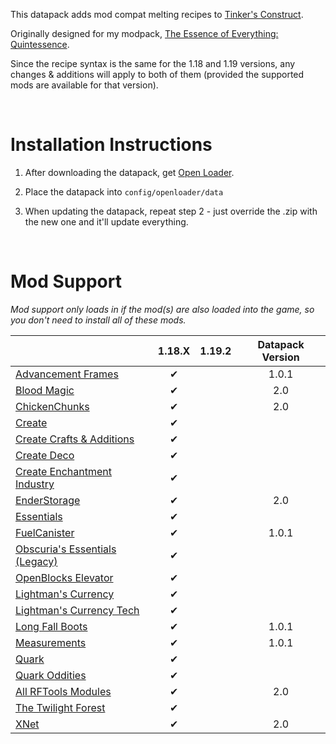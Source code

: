 This datapack adds mod compat melting recipes to [Tinker's Construct](https://www.curseforge.com/minecraft/mc-mods/tinkers-construct).

Originally designed for my modpack, [The Essence of Everything: Quintessence](https://www.curseforge.com/minecraft/modpacks/teoe-2).

Since the recipe syntax is the same for the 1.18 and 1.19 versions, any changes & additions will apply to both of them (provided the supported mods are available for that version).

<br />

# Installation Instructions

1) After downloading the datapack, get [Open Loader](https://modrinth.com/mod/open-loader).

2) Place the datapack into `config/openloader/data`

3) When updating the datapack, repeat step 2 - just override the .zip with the new one and it'll update everything.

<br />

# Mod Support

*Mod support only loads in if the mod(s) are also loaded into the game, so you don't need to install all of these mods.*

|																																															    |	1.18.X	|	1.19.2	|	Datapack Version	|
|--------------------------------------------------------------------------------------------------------------------------------------------------------------|:----------:|:----------:|:--------------------------:|
| [Advancement Frames](https://modrinth.com/mod/advancement-frames)																	|✔			|				|1.0.1							|
| [Blood Magic](https://modrinth.com/mod/blood-magic)																								|✔			|			    |2.0								|
| [ChickenChunks](https://modrinth.com/mod/chicken-chunks)																						|✔			|			    |2.0								|
| [Create](https://modrinth.com/mod/create)																													|✔			|				|									|
| [Create Crafts & Additions](https://modrinth.com/mod/createaddition) 																		|✔			|				|									|
| [Create Deco](https://modrinth.com/mod/create-deco)																									|✔			|				|									|
| [Create Enchantment Industry](https://modrinth.com/mod/create-enchantment-industry)										|✔			|				|									|
| [EnderStorage](https://modrinth.com/mod/ender-storage)																							|✔			|			    |2.0								|
| [Essentials](https://www.curseforge.com/minecraft/mc-mods/essentials)																	|✔			|				|									|
| [FuelCanister](https://modrinth.com/mod/fuel-canister)																								|✔			|				|1.0.1							|
| [Obscuria's Essentials (Legacy)](https://www.curseforge.com/minecraft/mc-mods/ob-core)										|✔			|				|									|
| [OpenBlocks Elevator](https://modrinth.com/mod/elevatormod)																					|✔			|				|									|
| [Lightman's Currency](https://modrinth.com/mod/lightmans-currency)																		|✔			|				|									|
| [Lightman's Currency Tech](https://modrinth.com/mod/lc-tech)																					|✔			|				|									|
| [Long Fall Boots](https://www.curseforge.com/minecraft/mc-mods/long-fall-boots)													|✔			|				|1.0.1							|
| [Measurements](https://modrinth.com/mod/measurements)																						|✔			|				|1.0.1							|
| [Quark](https://modrinth.com/mod/quark)																														|✔			|				|									|
| [Quark Oddities](https://modrinth.com/mod/quark-oddities)         																				|✔			|				|									|
| [All RFTools Modules](https://modrinth.com/mod/rftools-base)																					|✔			|			    |2.0								|
| [The Twilight Forest](https://www.curseforge.com/minecraft/mc-mods/the-twilight-forest)         								|✔			|				|									|
| [XNet](https://modrinth.com/mod/xnet)																															|✔			|			    |2.0								|
